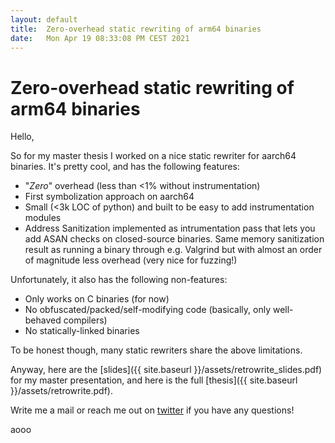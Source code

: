 ```yaml
---
layout: default
title:  Zero-overhead static rewriting of arm64 binaries
date:   Mon Apr 19 08:33:08 PM CEST 2021
---
```


# Zero-overhead static rewriting of arm64 binaries

Hello,

So for my master thesis I worked on a nice static rewriter for aarch64 binaries. 
It's pretty cool, and has the following features:

- "_Zero_" overhead  (less than <1% without instrumentation)
- First symbolization approach on aarch64
- Small (<3k LOC of python) and built to be easy to add instrumentation modules
- Address Sanitization implemented as intrumentation pass that lets you add 
  ASAN checks on closed-source binaries. Same memory sanitization result as
  running a binary through e.g. Valgrind but with almost an order of magnitude
  less overhead (very nice for fuzzing!)
  
Unfortunately, it also has the following non-features:

- Only works on C binaries (for now)
- No obfuscated/packed/self-modifying code (basically, only well-behaved compilers)
- No statically-linked binaries 
  
To be honest though, many static rewriters share the above limitations.

Anyway, here are the [slides]({{ site.baseurl }}/assets/retrowrite_slides.pdf) for my master presentation,
and here is the full [thesis]({{ site.baseurl }}/assets/retrowrite.pdf). 

Write me a mail or reach me out on [twitter](https://twitter.com/cyan_pencil) if you have any questions!


aooo
